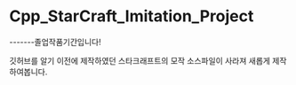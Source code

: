 # Cpp_StarCraft_Imitation_Project
-------졸업작품기간입니다!


깃허브를 알기 이전에 제작하였던 스타크래프트의 모작 소스파일이 사라져
새롭게 제작하여봅니다.

